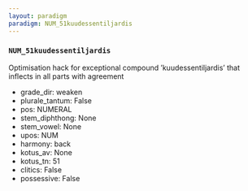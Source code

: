 ```yaml
---
layout: paradigm
paradigm: NUM_51kuudessentiljardis
---
```

### ` NUM_51kuudessentiljardis `

Optimisation hack for exceptional compound ’kuudessentiljardis’ that inflects in all parts with agreement
* grade_dir: weaken
* plurale_tantum: False
* pos: NUMERAL
* stem_diphthong: None
* stem_vowel: None
* upos: NUM
* harmony: back
* kotus_av: None
* kotus_tn: 51
* clitics: False
* possessive: False
